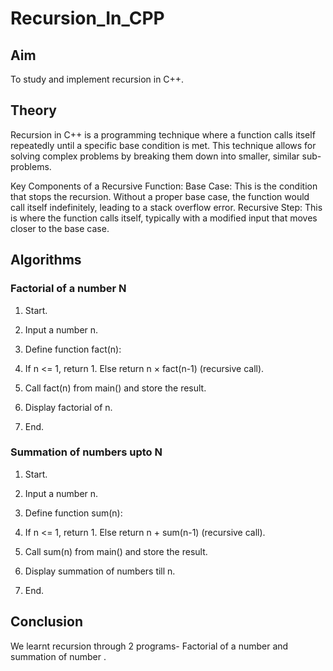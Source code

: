 # Recursion_In_CPP
## Aim
To study and implement recursion in C++.
## Theory 
Recursion in C++ is a programming technique where a function calls itself repeatedly until a specific base condition is met. This technique allows for solving complex problems by breaking them down into smaller, similar sub-problems. 

Key Components of a Recursive Function:
Base Case: This is the condition that stops the recursion. Without a proper base case, the function would call itself indefinitely, leading to a stack overflow error.
Recursive Step: This is where the function calls itself, typically with a modified input that moves closer to the base case.
## Algorithms 
### Factorial of a number N
1. Start.

2. Input a number n.

3. Define function fact(n):

4. If n <= 1, return 1. Else return n × fact(n-1) (recursive call).

5. Call fact(n) from main() and store the result.

6. Display factorial of n.

7. End.
### Summation of numbers upto N
1. Start.

2. Input a number n.

3. Define function sum(n):

4. If n <= 1, return 1. Else return n + sum(n-1) (recursive call).

5. Call sum(n) from main() and store the result.

6. Display summation of numbers till n.

7. End.
## Conclusion 
We learnt recursion through 2 programs- Factorial of a number and summation of number . 
